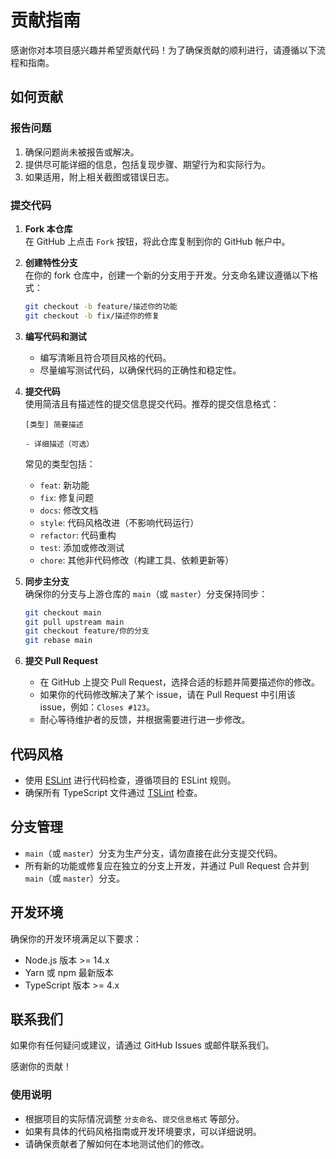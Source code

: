 
# 贡献指南

感谢你对本项目感兴趣并希望贡献代码！为了确保贡献的顺利进行，请遵循以下流程和指南。

## 如何贡献

### 报告问题

1. 确保问题尚未被报告或解决。
2. 提供尽可能详细的信息，包括复现步骤、期望行为和实际行为。
3. 如果适用，附上相关截图或错误日志。

### 提交代码

1. **Fork 本仓库**  
   在 GitHub 上点击 `Fork` 按钮，将此仓库复制到你的 GitHub 帐户中。

2. **创建特性分支**  
   在你的 fork 仓库中，创建一个新的分支用于开发。分支命名建议遵循以下格式：

   ```bash
   git checkout -b feature/描述你的功能
   git checkout -b fix/描述你的修复
   ```

3. **编写代码和测试**  
   - 编写清晰且符合项目风格的代码。
   - 尽量编写测试代码，以确保代码的正确性和稳定性。

4. **提交代码**  
   使用简洁且有描述性的提交信息提交代码。推荐的提交信息格式：

   ```
   [类型] 简要描述

   - 详细描述（可选）
   ```

   常见的类型包括：
   - `feat`: 新功能
   - `fix`: 修复问题
   - `docs`: 修改文档
   - `style`: 代码风格改进（不影响代码运行）
   - `refactor`: 代码重构
   - `test`: 添加或修改测试
   - `chore`: 其他非代码修改（构建工具、依赖更新等）

5. **同步主分支**  
   确保你的分支与上游仓库的 `main`（或 `master`）分支保持同步：

   ```bash
   git checkout main
   git pull upstream main
   git checkout feature/你的分支
   git rebase main
   ```

6. **提交 Pull Request**  
   - 在 GitHub 上提交 Pull Request，选择合适的标题并简要描述你的修改。
   - 如果你的代码修改解决了某个 issue，请在 Pull Request 中引用该 issue，例如：`Closes #123`。
   - 耐心等待维护者的反馈，并根据需要进行进一步修改。

## 代码风格

- 使用 [ESLint](https://eslint.org/) 进行代码检查，遵循项目的 ESLint 规则。
- 确保所有 TypeScript 文件通过 [TSLint](https://palantir.github.io/tslint/) 检查。

## 分支管理

- `main`（或 `master`）分支为生产分支，请勿直接在此分支提交代码。
- 所有新的功能或修复应在独立的分支上开发，并通过 Pull Request 合并到 `main`（或 `master`）分支。

## 开发环境

确保你的开发环境满足以下要求：

- Node.js 版本 >= 14.x
- Yarn 或 npm 最新版本
- TypeScript 版本 >= 4.x

## 联系我们

如果你有任何疑问或建议，请通过 GitHub Issues 或邮件联系我们。

感谢你的贡献！

### 使用说明

- 根据项目的实际情况调整 `分支命名`、`提交信息格式` 等部分。
- 如果有具体的代码风格指南或开发环境要求，可以详细说明。
- 请确保贡献者了解如何在本地测试他们的修改。
